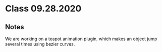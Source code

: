 # Class 09.28.2020

## Notes

We are working on a teapot animation plugin, which makes an object jump several times using bezier curves. <br />